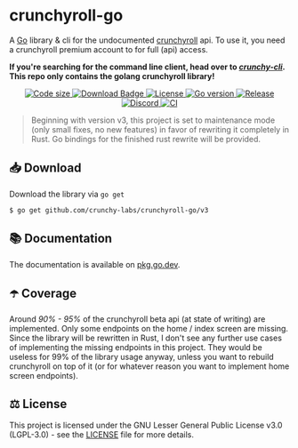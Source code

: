 # crunchyroll-go

A [Go](https://golang.org) library & cli for the undocumented [crunchyroll](https://www.crunchyroll.com) api. To use it, you need a crunchyroll premium account to for full (api) access.

**If you're searching for the command line client, head over to _[crunchy-cli](https://github.com/crunchy-labs/crunchy-cli)_. This repo only contains the golang crunchyroll library!**

<p align="center">
  <a href="https://github.com/ByteDream/crunchyroll-go">
    <img src="https://img.shields.io/github/languages/code-size/ByteDream/crunchyroll-go?style=flat-square" alt="Code size">
  </a>
  <a href="https://github.com/ByteDream/crunchyroll-go/releases/latest">
    <img src="https://img.shields.io/github/downloads/ByteDream/crunchyroll-go/total?style=flat-square" alt="Download Badge">
  </a>
  <a href="https://github.com/ByteDream/crunchyroll-go/blob/master/LICENSE">
    <img src="https://img.shields.io/github/license/ByteDream/crunchyroll-go?style=flat-square" alt="License">
  </a>
  <a href="https://golang.org">
    <img src="https://img.shields.io/github/go-mod/go-version/ByteDream/crunchyroll-go?style=flat-square" alt="Go version">
  </a>
  <a href="https://github.com/ByteDream/crunchyroll-go/releases/latest">
    <img src="https://img.shields.io/github/v/release/ByteDream/crunchyroll-go?style=flat-square" alt="Release">
  </a>
  <a href="https://discord.gg/gUWwekeNNg">
    <img src="https://img.shields.io/discord/915659846836162561?label=discord&style=flat-square" alt="Discord">
  </a>
  <a href="https://github.com/ByteDream/crunchyroll-go/actions/workflows/ci.yml">
    <img src="https://github.com/ByteDream/crunchyroll-go/workflows/CI/badge.svg?style=flat" alt="CI">
  </a>
</p>

> Beginning with version v3, this project is set to maintenance mode (only small fixes, no new features) in favor of rewriting it completely in Rust.
> Go bindings for the finished rust rewrite will be provided.

## 📥 Download

Download the library via `go get`

```shell
$ go get github.com/crunchy-labs/crunchyroll-go/v3
```

## 📚 Documentation

The documentation is available on [pkg.go.dev](https://pkg.go.dev/github.com/crunchy-labs/crunchyroll-go/v3).

## ☂️ Coverage

Around _90% - 95%_ of the crunchyroll beta api (at state of writing) are implemented.
Only some endpoints on the home / index screen are missing.
Since the library will be rewritten in Rust, I don't see any further use cases of implementing the missing endpoints in this project.
They would be useless for 99% of the library usage anyway, unless you want to rebuild crunchyroll on top of it (or for whatever reason you want to implement home screen endpoints).

## ⚖ License

This project is licensed under the GNU Lesser General Public License v3.0 (LGPL-3.0) - see the [LICENSE](LICENSE) file for more details.
